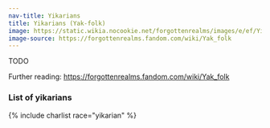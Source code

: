 ```yaml
---
nav-title: Yikarians
title: Yikarians (Yak-folk)
image: https://static.wikia.nocookie.net/forgottenrealms/images/e/ef/Yikaria.jpg
image-source: https://forgottenrealms.fandom.com/wiki/Yak_folk
---
```


TODO

Further reading: https://forgottenrealms.fandom.com/wiki/Yak_folk

### List of yikarians

{% include charlist race="yikarian" %}
